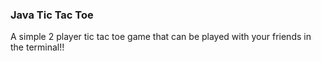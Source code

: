 ### Java Tic Tac Toe

A simple 2 player tic tac toe game that can be played with your friends in the terminal!!

